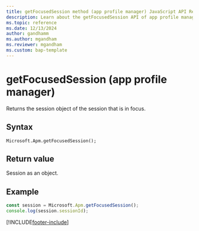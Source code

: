 ```yaml
---
title: getFocusedSession method (app profile manager) JavaScript API Reference 
description: Learn about the getFocusedSession API of app profile manager in Customer Service workspace.
ms.topic: reference
ms.date: 12/13/2024
author: gandhamm
ms.author: mgandham
ms.reviewer: mgandham
ms.custom: bap-template 
---
```


# getFocusedSession (app profile manager)

Returns the session object of the session that is in focus.

## Syntax

`Microsoft.Apm.getFocusedSession();`

## Return value

Session as an object.

## Example

```JavaScript
const session = Microsoft.Apm.getFocusedSession();
console.log(session.sessionId);
```

[!INCLUDE[footer-include](../../../../includes/footer-banner.md)]
